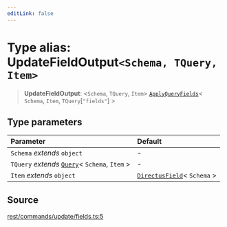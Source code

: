 ```yaml
---
editLink: false
---
```


# Type alias: UpdateFieldOutput`<Schema, TQuery, Item>`

> **UpdateFieldOutput**: \<`Schema`, `TQuery`, `Item`\>
> [`ApplyQueryFields`](../../types-1/type-aliases/type-alias.ApplyQueryFields.md)\< `Schema`, `Item`,
> `TQuery`[`"fields"`] \>

## Type parameters

| Parameter                                                                                       | Default                                                                                |
| :---------------------------------------------------------------------------------------------- | :------------------------------------------------------------------------------------- |
| `Schema` _extends_ `object`                                                                     | -                                                                                      |
| `TQuery` _extends_ [`Query`](../../types-1/interfaces/interface.Query.md)\< `Schema`, `Item` \> | -                                                                                      |
| `Item` _extends_ `object`                                                                       | [`DirectusField`](../../schema/type-aliases/type-alias.DirectusField.md)\< `Schema` \> |

## Source

[rest/commands/update/fields.ts:5](https://github.com/directus/directus/blob/7789a6c53/sdk/src/rest/commands/update/fields.ts#L5)

